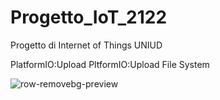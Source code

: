 # Progetto_IoT_2122
 Progetto di Internet of Things UNIUD
 
   PlatformIO:Upload
   PltformIO:Upload File System
   
![row-removebg-preview](https://user-images.githubusercontent.com/62328337/170350134-a5b2fb83-4d33-4e1f-9928-6d5f5aea2e71.png)
